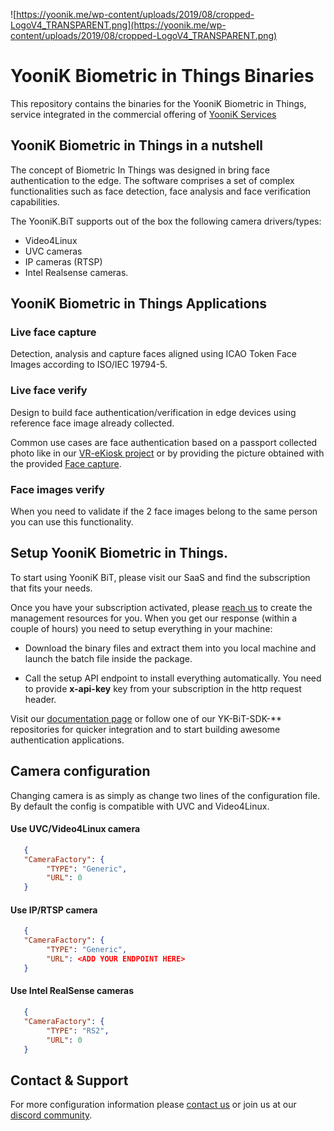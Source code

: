
![https://yoonik.me/wp-content/uploads/2019/08/cropped-LogoV4_TRANSPARENT.png](https://yoonik.me/wp-content/uploads/2019/08/cropped-LogoV4_TRANSPARENT.png)

# YooniK Biometric in Things Binaries

This repository contains the binaries for the YooniK Biometric in Things, service integrated in 
the commercial offering of [YooniK Services](https://yoonik.me)


## YooniK Biometric in Things in a nutshell

The concept of Biometric In Things was designed in bring face authentication to the edge. The software comprises a set of 
complex functionalities such as face detection, face analysis and face verification capabilities. 

The YooniK.BiT supports out of the box the following camera drivers/types:

- Video4Linux 
- UVC cameras
- IP cameras (RTSP)
- Intel Realsense cameras.

## YooniK Biometric in Things Applications

### Live face capture

Detection, analysis and capture faces aligned using ICAO Token Face Images according to ISO/IEC 19794-5.

### Live face verify

Design to build face authentication/verification in edge devices using reference face image already collected.

Common use cases are face authentication based on a passport collected photo like in our [VR-eKiosk project](https://vr-ekiosk.de/) 
or by providing the picture obtained with the provided [Face capture](#live-face-capture).

### Face images verify

When you need to validate if the 2 face images belong to the same person you can use this functionality.

## Setup YooniK Biometric in Things.

To start using YooniK BiT, please visit our SaaS and find the subscription that fits your needs.

Once you have your subscription activated, please [reach us](support@yoonik.me) to create the management resources for you.
When you get  our response (within a couple of hours) you need to setup everything in your machine:

- Download the binary files and extract them into you local machine and launch the batch file inside the package.


- Call the setup API endpoint to install everything automatically. You need to provide **x-api-key** key 
from your subscription in the http request header. 

Visit our [documentation page](https://dev-yoonik.github.io/YK-BiT-Documentation/) or 
follow one of our YK-BiT-SDK-** repositories for quicker integration and to start building awesome authentication applications.

## Camera configuration

Changing camera is as simply as change two lines of the configuration file. By default the config is 
compatible with UVC and Video4Linux.

#### Use UVC/Video4Linux camera
``` json
   {
   "CameraFactory": {
        "TYPE": "Generic",
        "URL": 0
   }
```

#### Use IP/RTSP camera

``` json
   {
   "CameraFactory": {
        "TYPE": "Generic",
        "URL": <ADD YOUR ENDPOINT HERE>
   }
```

#### Use Intel RealSense cameras
``` json
   {
   "CameraFactory": {
        "TYPE": "RS2",
        "URL": 0
   }
```

## Contact & Support

For more configuration information please [contact us](mailto:tech@yoonik.me) or join us at our [discord community](https://discord.gg/SqHVQUFNtN).



